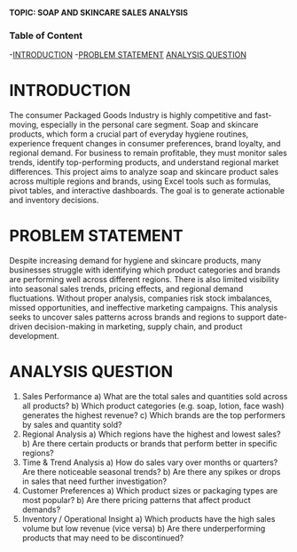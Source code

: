 #### TOPIC: SOAP AND SKINCARE SALES ANALYSIS
### Table of Content
-[INTRODUCTION](#INTRODUCTION)
-[PROBLEM STATEMENT](#PROBLEM-STATEMENT)
[ANALYSIS QUESTION](#ANALYSIS-QUESTION)

# INTRODUCTION
The consumer Packaged Goods Industry is highly competitive and fast-moving, especially in the personal care segment. Soap and skincare products, which form a crucial part of everyday hygiene routines, experience frequent changes in consumer preferences, brand loyalty, and regional demand. For business to remain profitable, they must monitor sales trends, identify top-performing products, and understand regional market differences.
This project aims to analyze soap and skincare product sales across multiple regions and brands, using Excel tools such as formulas, pivot tables, and interactive dashboards. The goal is to generate actionable and inventory decisions.

# PROBLEM STATEMENT
Despite increasing demand for hygiene and skincare products, many businesses struggle with identifying which product categories and brands are performing well across different regions. There is also limited visibility into seasonal sales trends, pricing effects, and regional demand fluctuations. Without proper analysis, companies risk stock imbalances, missed opportunities, and ineffective marketing campaigns.
This analysis seeks to uncover sales patterns across brands and regions to support date-driven decision-making in marketing, supply chain, and product development.

# ANALYSIS QUESTION
1)	Sales Performance
a)	What are the total sales and quantities sold across all products?
b)	Which product categories (e.g. soap, lotion, face wash) generates the highest revenue?
c)	Which brands are the top performers by sales and quantity sold?
2)	Regional Analysis
a)	Which regions have the highest and lowest sales?
b)	Are there certain products or brands that perform better in specific regions?
3)	Time & Trend Analysis
a)	How do sales vary over months or quarters? Are there noticeable seasonal trends?
b)	Are there any spikes or drops in sales that need further investigation?
4)	Customer Preferences
a)	Which product sizes or packaging types are most popular?
b)	Are there pricing patterns that affect product demands?
5)	Inventory / Operational Insight
a)	Which products have the high sales volume but low revenue (vice versa)
b)	Are there underperforming products that may need to be discontinued?


